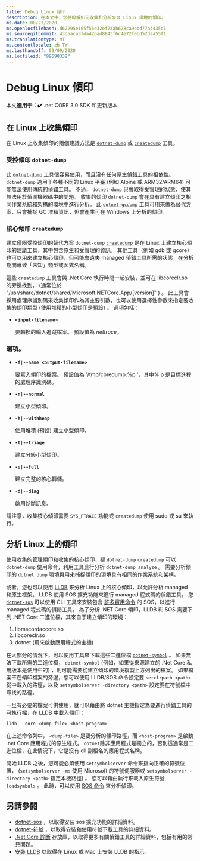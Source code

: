 ```yaml
---
title: Debug Linux 傾印
description: 在本文中，您將瞭解如何收集和分析來自 Linux 環境的傾印。
ms.date: 08/27/2020
ms.openlocfilehash: d62295e165f56e32ef73ab628ca9ebd77a4435d1
ms.sourcegitcommit: 43d5aca3fda42bad8843f6c4e72f6bd52daa55f1
ms.translationtype: MT
ms.contentlocale: zh-TW
ms.lasthandoff: 09/09/2020
ms.locfileid: "89598332"
---
```

# <a name="debug-linux-dumps"></a>Debug Linux 傾印

本文**適用于：✔️** .net CORE 3.0 SDK 和更新版本

## <a name="collect-dumps-on-linux"></a>在 Linux 上收集傾印

在 Linux 上收集傾印的兩個建議方法是 [`dotnet-dump`](dotnet-dump.md) 或 [`createdump`](https://github.com/dotnet/runtime/blob/master/docs/design/coreclr/botr/xplat-minidump-generation.md) 工具。

### <a name="managed-dumps-with-dotnet-dump"></a>受控傾印 `dotnet-dump`

此 [`dotnet-dump`](dotnet-dump.md) 工具很容易使用，而且沒有任何原生偵錯工具的相依性。 `dotnet-dump` 適用于各種不同的 Linux 平臺 (例如 Alpine 或 ARM32/ARM64) 可能無法使用傳統的偵錯工具。 不過， `dotnet-dump` 只會取得受管理的狀態，使其無法用於偵測機器碼中的問題。 收集的傾印 `dotnet-dump` 會在具有建立傾印之相同作業系統和架構的環境中進行分析。 此 [`dotnet-gcdump`](dotnet-gcdump.md) 工具可用來做為替代方案，只會捕捉 GC 堆積資訊，但會產生可在 Windows 上分析的傾印。

### <a name="core-dumps-with-createdump"></a>核心傾印 `createdump`

建立僅限受控傾印的替代方案 `dotnet-dump` [`createdump`](https://github.com/dotnet/runtime/blob/master/docs/design/coreclr/botr/xplat-minidump-generation.md) 是在 Linux 上建立核心傾印的建議工具，其中包含原生和受管理的資訊。 其他工具（例如 gdb 或 gcore）也可以用來建立核心傾印，但可能會遺失 managed 偵錯工具所需的狀態，在分析期間導致「未知」類型或函式名稱。

這些 `createdump` 工具會與 .Net Core 執行時間一起安裝，並可在 libcoreclr.so 的旁邊找到， (通常位於 "/usr/share/dotnet/shared/Microsoft.NETCore.App/[version]" ) 。 此工具會採用處理序識別碼來收集傾印作為其主要引數，也可以使用選擇性參數來指定要收集的傾印類型 (使用堆積的小型傾印是預設) 。 選項包括：

- **`<input-filename>`**

  要轉換的輸入追蹤檔案。 預設值為 *nettrace*。

### <a name="options"></a>選項。

- **`-f|--name <output-filename>`**

  要寫入傾印的檔案。 預設值為 '/tmp/coredump.%p '，其中% p 是目標進程的處理序識別碼。

- **`-n|--normal`**

  建立小型傾印。

- **`-h|--withheap`**

  使用堆積 (預設) 建立小型傾印。

- **`-t|--triage`**

  建立分級小型傾印。

- **`-u|--full`**

  建立完整的核心轉儲。

- **`-d|--diag`**

  啟用診斷訊息。

請注意，收集核心傾印需要 `SYS_PTRACE` 功能或 `createdump` 使用 sudo 或 su 來執行。

## <a name="analyze-dumps-on-linux"></a>分析 Linux 上的傾印

使用收集的管理傾印和收集的核心傾印，都 `dotnet-dump` `createdump` 可以 `dotnet-dump` 使用命令，利用工具進行分析 `dotnet-dump analyze` 。 需要分析傾印的 `dotnet dump` 環境與用來捕捉傾印的環境具有相同的作業系統和架構。

或者，您也可以使用 [LLDB](https://lldb.llvm.org/) 來分析 Linux 上的核心傾印，以允許分析 managed 和原生框架。 LLDB 使用 SOS 擴充功能來進行 managed 程式碼的偵錯工具。 您 [`dotnet-sos`](dotnet-sos.md) 可以使用 CLI 工具來安裝包含 [許多實用命令](https://github.com/dotnet/diagnostics/blob/master/documentation/sos-debugging-extension.md) 的 SOS，以進行 managed 程式碼的偵錯工具。 為了分析 .NET Core 傾印，LLDB 和 SOS 需要下列 .NET Core 二進位檔，其來自于建立傾印的環境：

1. libmscordaccore.so
2. libcoreclr.so
3. dotnet (用來啟動應用程式的主機) 

在大部分的情況下，可以使用工具來下載這些二進位檔 [`dotnet-symbol`](dotnet-symbol.md) 。 如果無法下載所需的二進位檔， `dotnet-symbol` (例如，如果從來源建立的 .Net Core 私用版本是使用中的) ，則可能需要從建立傾印的環境複製上方列出的檔案。 如果檔案不在傾印檔案的旁邊，您可以使用 LLDB/SOS 命令設定要 `setclrpath <path>` 從中載入的路徑，以及 `setsymbolserver -directory <path>` 設定要在符號檔中尋找的路徑。

一旦有必要的檔案可供使用，就可以藉由將 dotnet 主機指定為要進行偵錯工具的可執行檔，在 LLDB 中載入傾印：

```console
lldb --core <dump-file> <host-program>
```

在上述命令列中， `<dump-file>` 是要分析的傾印路徑，而 `<host-program>` 是啟動 .net Core 應用程式的原生程式。 `dotnet`除非應用程式是獨立的，否則這通常是二進位檔，在此情況下，它是沒有 dll 副檔名的應用程式名稱。

開始 LLDB 之後，您可能必須使用 `setsymbolserver` 命令來指向正確的符號位置， (`setsymbolserver -ms` 使用 Microsoft 的符號伺服器或 `setsymbolserver -directory <path>` 指定本機路徑) 。 您可以藉由執行來載入原生符號 `loadsymbols` 。 此時，可以使用 [SOS 命令](https://github.com/dotnet/diagnostics/blob/master/documentation/sos-debugging-extension.md) 來分析傾印。

## <a name="see-also"></a>另請參閱

- [dotnet-sos](dotnet-sos.md) ，以取得安裝 sos 擴充功能的詳細資料。
- [dotnet-符號](dotnet-symbol.md) ，以取得安裝和使用符號下載工具的詳細資料。
- [.Net Core 診斷](https://github.com/dotnet/diagnostics/blob/master/documentation/) 存放庫，以取得更多有關偵錯工具的詳細資料，包括有用的常見問題。
- [安裝 LLDB](https://github.com/dotnet/diagnostics/blob/master/documentation/sos.md#getting-lldb) 以取得在 Linux 或 Mac 上安裝 LLDB 的指示。
